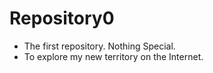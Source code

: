 # Repository0

- The first repository. Nothing Special.
- To explore my new territory on the Internet. 
